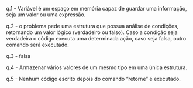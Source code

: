 q.1 - Variável é um espaço em memória capaz de guardar uma informação, seja um valor ou uma expressão.

q.2 - o problema pede uma estrutura que possua análise de condições, retornando um valor lógico (verdadeiro ou falso). Caso a condição seja verdadeira o código executa uma determinada ação, caso seja falsa, outro comando será executado.

q.3 - falsa

q.4 - Armazenar vários valores de um mesmo tipo em uma única estrutura.

q.5 - Nenhum código escrito depois do comando “retorne” é executado.

